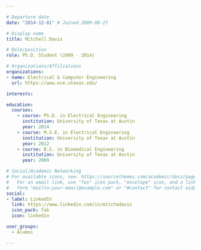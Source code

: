 ```yaml
---

# Departure date
date: "2014-12-01" # Joined 2009-08-27

# Display name
title: Mitchell Davis

# Role/position
role: Ph.D. Student (2009 - 2014)

# Organizations/Affiliations
organizations:
- name: Electrical & Computer Engineering
  url: https://www.ece.utexas.edu/

interests:

education:
  courses:
    - course: Ph.D. in Electrical Engineering
      institution: University of Texas at Austin
      year: 2014
    - course: M.S.E. in Electrical Engineering
      institution: University of Texas at Austin
      year: 2012
    - course: B.S. in Biomedical Engineering
      institution: University of Texas at Austin
      year: 2009

# Social/Academic Networking
# For available icons, see: https://sourcethemes.com/academic/docs/page-builder/#icons
#   For an email link, use "fas" icon pack, "envelope" icon, and a link in the
#   form "mailto:your-email@example.com" or "#contact" for contact widget.
social:
- label: LinkedIn
  link: https://www.linkedin.com/in/mitchadavis
  icon_pack: fab
  icon: linkedin

user_groups:
  - Alumni

---
```

